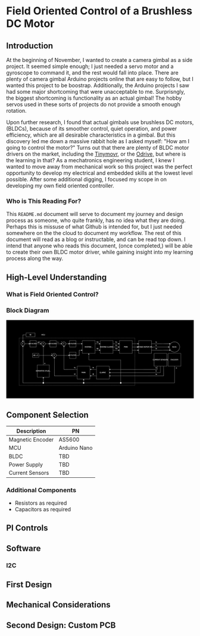 # Field Oriented Control of a Brushless DC Motor

## Introduction

At the beginning of November, I wanted to create a camera gimbal as a side project. It seemed simple enough; I just needed a servo motor and a gyroscope to command it, and the rest would fall into place. There are plenty of camera gimbal Arduino projects online that are easy to follow, but I wanted this project to be boostrap. Additionally, the Arduino projects I saw had some major shortcoming that were unacceptable to me. Surprisngly, the biggest shortcoming is functionality as an actual gimbal! The hobby servos used in these sorts of projects do not provide a smooth enough rotation.

Upon further research, I found that actual gimbals use brushless DC motors, (BLDCs), because of its smoother control, quiet operation, and power efficiency, which are all desirable characteristics in a gimbal. But this discovery led me down a massive rabbit hole as I asked myself: "How am I going to control the motor?" Turns out that there are plenty of BLDC motor drivers on the market, including the [Tinymovr,](https://tinymovr.com/en-us) or the [Odrive,](https://odriverobotics.com/?srsltid=AfmBOornOrGTfZCiD05f8jtOMgs2SLPtsRMCaBWyb3TLv5Ix27u7qMqg) but where is the learning in that? As a mechatronics engineering student, I knew I wanted to move away from mechanical work so this project was the perfect opportunity to develop my electrical and embedded skills at the lowest level possible. After some additional digging, I focused my scope in on developing my own field oriented controller.

### Who is This Reading For?

This `README.md` document will serve to document my journey and design process as someone, who quite frankly, has no idea what they are doing. Perhaps this is missuse of what Github is intended for, but I just needed somewhere on the the cloud to document my workflow. The rest of this document will read as a blog or instructable, and can be read top down. I intend that anyone who reads this document, (once completed,) will be able to create their own BLDC motor driver, while gaining insight into my learning process along the way.

## High-Level Understanding

### What is Field Oriented Control?

### Block Diagram

![Block diagram of motor controller](Images/block-diagram.svg)

## Component Selection

| Description | PN |
| --- | --- |
| Magnetic Encoder | AS5600 |
| MCU | Arduino Nano |
| BLDC | TBD |
| Power Supply | TBD |
| Current Sensors | TBD |

### Additional Components

* Resistors as required
* Capacitors as required

## PI Controls

## Software

### I2C

## First Design

## Mechanical Considerations

## Second Design: Custom PCB
